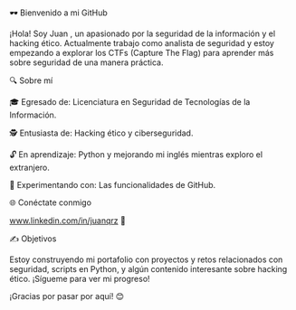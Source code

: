 🕶️ Bienvenido a mi GitHub

¡Hola! Soy Juan , un apasionado por la seguridad de la información y el hacking ético. Actualmente trabajo como analista de seguridad y estoy empezando a explorar los CTFs (Capture The Flag) para aprender más sobre seguridad de una manera práctica.

🔍 Sobre mí

🎓 Egresado de: Licenciatura en Seguridad de Tecnologías de la Información.

🕵️ Entusiasta de: Hacking ético y ciberseguridad.

🔓 En aprendizaje: Python y mejorando mi inglés mientras exploro el extranjero.

🔧 Experimentando con: Las funcionalidades de GitHub.

🌐 Conéctate conmigo

www.linkedin.com/in/juanqrz 🤝

✍️ Objetivos

Estoy construyendo mi portafolio con proyectos y retos relacionados con seguridad, scripts en Python, y algún contenido interesante sobre hacking ético. ¡Sígueme para ver mi progreso!

¡Gracias por pasar por aquí! 😊




<!--
**JuanQrz/JuanQrz** is a ✨ _special_ ✨ repository because its `README.md` (this file) appears on your GitHub profile.

Here are some ideas to get you started:

- 🔭 I’m currently working on ...
- 🌱 I’m currently learning ...
- 👯 I’m looking to collaborate on ...
- 🤔 I’m looking for help with ...
- 💬 Ask me about ...
- 📫 How to reach me: ...
- 😄 Pronouns: ...
- ⚡ Fun fact: ...
-->
